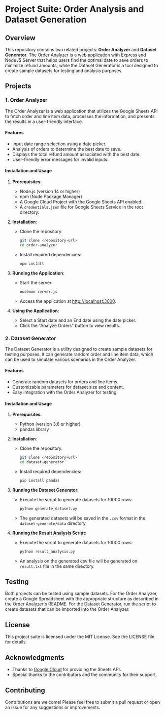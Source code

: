 # Project Suite: Order Analysis and Dataset Generation

## Overview
This repository contains two related projects: **Order Analyzer** and **Dataset Generator**. The Order Analyzer is a web application with Express and NodeJS Server that helps users find the optimal date to save orders to minimize refund amounts, while the Dataset Generator is a tool designed to create sample datasets for testing and analysis purposes.

## Projects

### 1. Order Analyzer
The Order Analyzer is a web application that utilizes the Google Sheets API to fetch order and line item data, processes the information, and presents the results in a user-friendly interface.

#### Features
- Input date range selection using a date picker.
- Analysis of orders to determine the best date to save.
- Displays the total refund amount associated with the best date.
- User-friendly error messages for invalid inputs.

#### Installation and Usage
1. **Prerequisites**:
   - Node.js (version 14 or higher)
   - npm (Node Package Manager)
   - A Google Cloud Project with the Google Sheets API enabled.
   - A `credentials.json` file for Google Sheets Service in the root directory.

2. **Installation**:
   - Clone the repository:
     ```bash
     git clone <repository-url>
     cd order-analyzer
     ```
   - Install required dependencies:
     ```bash
     npm install
     ```

3. **Running the Application**:
   - Start the server:
     ```bash
     nodemon server.js
     ```
   - Access the application at [http://localhost:3000](http://localhost:3000).

4. **Using the Application**:
   - Select a Start date and an End date using the date picker.
   - Click the "Analyze Orders" button to view results.

### 2. Dataset Generator
The Dataset Generator is a utility designed to create sample datasets for testing purposes. It can generate random order and line item data, which can be used to simulate various scenarios in the Order Analyzer.

#### Features
- Generate random datasets for orders and line items.
- Customizable parameters for dataset size and content.
- Easy integration with the Order Analyzer for testing.

#### Installation and Usage
1. **Prerequisites**:
   - Python (version 3.6 or higher)
   - pandas library

2. **Installation**:
   - Clone the repository:
     ```bash
     git clone <repository-url>
     cd dataset-generator
     ```
   - Install required dependencies:
     ```bash
     pip install pandas
     ```

3. **Running the Dataset Generator**:
   - Execute the script to generate datasets for 10000 rows:
     ```bash
     python generate_dataset.py
     ```
   - The generated datasets will be saved in the ```.csv``` format in the ```dataset-generate/data``` directory.

4. **Running the Result Analysis Script**:
   - Execute the script to generate datasets for 10000 rows:
     ```bash
     python result_analysis.py
     ```
   - An analysis on the generated csv file will be generated on ```result.txt``` file in the same directory.

## Testing
Both projects can be tested using sample datasets. For the Order Analyzer, create a Google Spreadsheet with the appropriate structure as described in the Order Analyzer's README. For the Dataset Generator, run the script to create datasets that can be imported into the Order Analyzer.

## License
This project suite is licensed under the MIT License. See the LICENSE file for details.

## Acknowledgments
- Thanks to [Google Cloud](https://cloud.google.com/) for providing the Sheets API.
- Special thanks to the contributors and the community for their support.

## Contributing
Contributions are welcome! Please feel free to submit a pull request or open an issue for any suggestions or improvements.